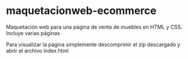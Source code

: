 # maquetacionweb-ecommerce
Maquetación web para una página de venta de muebles en HTML y CSS. Incluye varias páginas

Para visualizar la página simplemente descomprimir el zip descargado y abrir el archivo index.html
